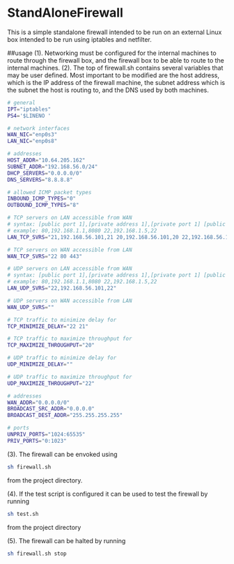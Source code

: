 # StandAloneFirewall
This is a simple standalone firewall intended to be run on an external Linux box intended to be run using iptables and netfilter.

##usage
(1). Networking must be configured for the internal machines to route through the firewall box, and the firewall box to be able to route to the internal machines.
(2). The top of firewall.sh contains several variables that may be user defined. Most important to be modified are the host address, which is the IP address of the firewall machine, the subnet address which is the subnet the host is routing to, and the DNS used by both machines.
```bash
# general
IPT="iptables"
PS4='$LINENO '

# network interfaces
WAN_NIC="enp0s3"
LAN_NIC="enp0s8"

# addresses
HOST_ADDR="10.64.205.162"
SUBNET_ADDR="192.168.56.0/24"
DHCP_SERVERS="0.0.0.0/0"
DNS_SERVERS="8.8.8.8"

# allowed ICMP packet types
INBOUND_ICMP_TYPES="0"
OUTBOUND_ICMP_TYPES="8"

# TCP servers on LAN accessible from WAN
# syntax: [public port 1],[private address 1],[private port 1] [public port 2],[private address 2],[private port 2]
# example: 80,192.168.1.1,8080 22,192.168.1.5,22
LAN_TCP_SVRS="21,192.168.56.101,21 20,192.168.56.101,20 22,192.168.56.101,22 80,192.168.56.101,80"

# TCP servers on WAN accessible from LAN
WAN_TCP_SVRS="22 80 443"

# UDP servers on LAN accessible from WAN
# syntax: [public port 1],[private address 1],[private port 1] [public port 2],[private address 2],[private port 2]
# example: 80,192.168.1.1,8080 22,192.168.1.5,22
LAN_UDP_SVRS="22,192.168.56.101,22"

# UDP servers on WAN accessible from LAN
WAN_UDP_SVRS=""

# TCP traffic to minimize delay for
TCP_MINIMIZE_DELAY="22 21"

# TCP traffic to maximize throughput for
TCP_MAXIMIZE_THROUGHPUT="20"

# UDP traffic to minimize delay for
UDP_MINIMIZE_DELAY=""

# UDP traffic to maximize throughput for
UDP_MAXIMIZE_THROUGHPUT="22"

# addresses
WAN_ADDR="0.0.0.0/0"
BROADCAST_SRC_ADDR="0.0.0.0"
BROADCAST_DEST_ADDR="255.255.255.255"

# ports
UNPRIV_PORTS="1024:65535"
PRIV_PORTS="0:1023"
```
(3). The firewall can be envoked using
```bash
sh firewall.sh
```
from the project directory.

(4). If the test script is configured it can be used to test the firewall by running
```bash
sh test.sh
```
from the project directory

(5). The firewall can be halted by running
```bash
sh firewall.sh stop
```
